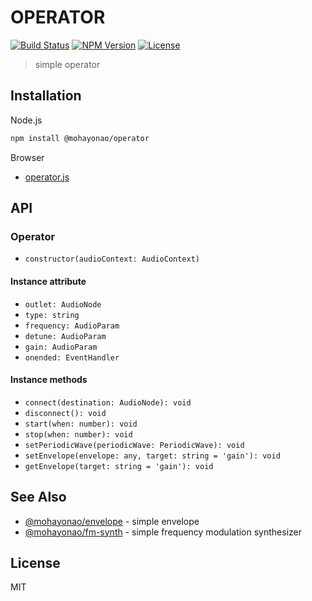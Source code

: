 # OPERATOR
[![Build Status](http://img.shields.io/travis/mohayonao/operator.svg?style=flat-square)](https://travis-ci.org/mohayonao/operator)
[![NPM Version](http://img.shields.io/npm/v/@mohayonao/operator.svg?style=flat-square)](https://www.npmjs.org/package/@mohayonao/operator)
[![License](http://img.shields.io/badge/license-MIT-brightgreen.svg?style=flat-square)](http://mohayonao.mit-license.org/)

> simple operator

## Installation

Node.js

```sh
npm install @mohayonao/operator
```

Browser

- [operator.js](https://raw.githubusercontent.com/mohayonao/operator/master/build/operator.js)

## API
### Operator
- `constructor(audioContext: AudioContext)`

#### Instance attribute
- `outlet: AudioNode`
- `type: string`
- `frequency: AudioParam`
- `detune: AudioParam`
- `gain: AudioParam`
- `onended: EventHandler`

#### Instance methods
- `connect(destination: AudioNode): void`
- `disconnect(): void`
- `start(when: number): void`
- `stop(when: number): void`
- `setPeriodicWave(periodicWave: PeriodicWave): void`
- `setEnvelope(envelope: any, target: string = 'gain'): void`
- `getEnvelope(target: string = 'gain'): void`

## See Also
- [@mohayonao/envelope](https://github.com/mohayonao/envelope) - simple envelope
- [@mohayonao/fm-synth](https://github.com/mohayonao/fm-synth) - simple frequency modulation synthesizer

## License
MIT
